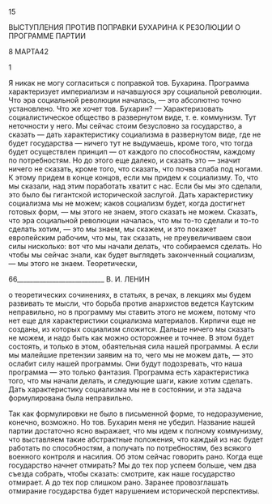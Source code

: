 15

ВЫСТУПЛЕНИЯ ПРОТИВ ПОПРАВКИ БУХАРИНА К РЕЗОЛЮЦИИ О ПРОГРАММЕ ПАРТИИ

8 МАРТА42

1

Я никак не могу согласиться с поправкой тов. Бухарина. Программа характеризует империализм и начавшуюся эру социальной революции. Что эра социальной револю­ции началась, — это абсолютно точно установлено. Что же хочет тов. Бухарин? — Ха­рактеризовать социалистическое общество в развернутом виде, т. е. коммунизм. Тут неточности у него. Мы сейчас стоим безусловно за государство, а сказать — дать ха­рактеристику социализма в развернутом виде, где не будет государства — ничего тут не выдумаешь, кроме того, что тогда будет осуществлен принцип — от каждого по способностям, каждому по потребностям. Но до этого еще далеко, и сказать это — зна­чит ничего не сказать, кроме того, что сказать, что почва слаба под ногами. К этому придем в конце концов, если мы придем к социализму. То, что мы сказали, над этим поработать хватит с нас. Если бы мы это сделали, это было бы гигантской историче­ской заслугой. Дать характеристику социализма мы не можем; каков социализм будет, когда достигнет готовых форм, — мы этого не знаем, этого сказать не можем. Сказать, что эра социальной революции началась, что мы то-то сделали и то-то сделать хотим, — это мы знаем, мы скажем, и это покажет европейским рабочим, что мы, так сказать, не преувеличиваем свои силы нисколько: вот что мы начали делать, что собираемся сделать. Но чтобы мы сейчас знали, как будет выглядеть законченный социализм, — мы этого не знаем. Теоретически,

  

66___________________________ В. И. ЛЕНИН

о теоретических сочинениях, в статьях, в речах, в лекциях мы будем развивать те мыс­ли, что борьба против анархистов ведется Каутским неправильно, но в программу мы ставить этого не можем, потому что нет еще для характеристики социализма материа­лов. Кирпичи еще не созданы, из которых социализм сложится. Дальше ничего мы ска­зать не можем, и надо быть как можно осторожнее и точнее. В этом будет состоять, и только в этом, обаятельная сила нашей программы. А если мы малейшие претензии заявим на то, чего мы не можем дать, — это ослабит силу нашей программы. Они будут подозревать, что наша программа — это только фантазия. Программа есть характери­стика того, что мы начали делать, и следующие шаги, какие хотим сделать. Дать харак­теристику социализма мы не в состоянии, и эта задача формулирована была неправиль­но.

Так как формулировки не было в письменной форме, то недоразумение, конечно, возможно. Но тов. Бухарин меня не убедил. Название нашей партии достаточно ясно выражает, что мы идем к полному коммунизму, что выставляем такие абстрактные по­ложения, что каждый из нас будет работать по способностям, а получать по потребно­стям, без всякого военного контроля и насилия. Об этом сейчас говорить рано. Когда еще государство начнет отмирать? Мы до тех пор успеем больше, чем два съезда со­брать, чтобы сказать: смотрите, как наше государство отмирает. А до тех пор слишком рано. Заранее провозглашать отмирание государства будет нарушением исторической перспективы.